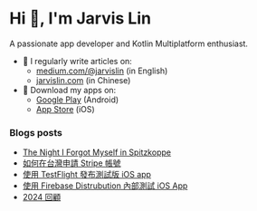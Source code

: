 # Hi 👋, I'm Jarvis Lin
A passionate app developer and Kotlin Multiplatform enthusiast.

- 📝 I regularly write articles on:
  - [medium.com/@jarvislin](https://medium.com/@jarvislin) (in English) 
  - [jarvislin.com](https://jarvislin.com) (in Chinese)
- 📱 Download my apps on:
  - [Google Play](https://play.google.com/store/apps/dev?id=7545474457052028658) (Android)
  - [App Store](https://apps.apple.com/tw/developer/dong-sian-lin/id1754164176) (iOS)


### Blogs posts
<!-- BLOG-POST-LIST:START -->
- [The Night I Forgot Myself in Spitzkoppe](https://medium.com/@jarvislin/the-night-i-forgot-myself-in-spitzkoppe-6e6c558dc22b?source=rss-bce5b3604407------2)
- [如何在台灣申請 Stripe 帳號](https://jarvislin.com/how-to-apply-for-a-stripe-account-in-taiwan/)
- [使用 TestFlight 發布測試版 iOS app](https://jarvislin.com/test-ios-app-by-using-testflight/)
- [使用 Firebase Distrubution 內部測試 iOS App](https://jarvislin.com/firebase-distrubution-for-ios/)
- [2024 回顧](https://jarvislin.com/2024-review/)
<!-- BLOG-POST-LIST:END -->
